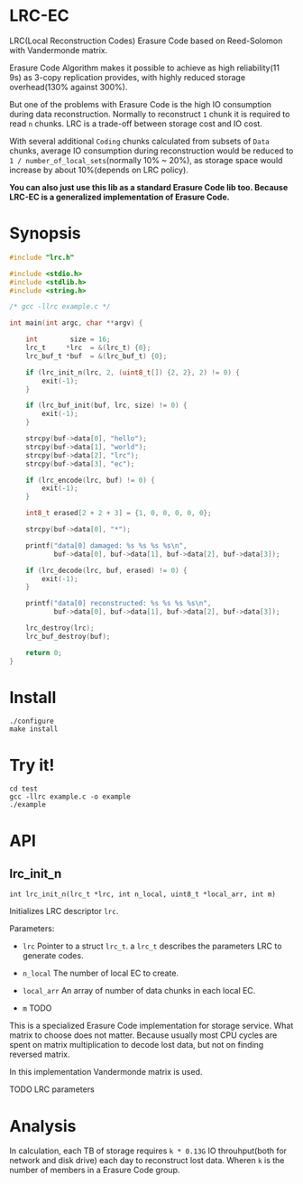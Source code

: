 # LRC-EC

LRC(Local Reconstruction Codes) Erasure Code based on Reed-Solomon with Vandermonde matrix.

Erasure Code Algorithm makes it possible to achieve as high reliability(11 9s)
as 3-copy replication provides, with highly reduced storage overhead(130% against 300%).

But one of the problems with Erasure Code is the high IO consumption during
data reconstruction.
Normally to reconstruct `1` chunk it is required to read `n` chunks.
LRC is a trade-off between storage cost and IO cost.

With several additional `Coding` chunks calculated from subsets of `Data`
chunks, average IO consumption during reconstruction would be reduced to
`1 / number_of_local_sets`(normally 10% ~ 20%), as storage space would
increase by about 10%(depends on LRC policy).

**You can also just use this lib as a standard Erasure Code lib too.
Because LRC-EC is a generalized implementation of Erasure Code.**

# Synopsis

```c
#include "lrc.h"

#include <stdio.h>
#include <stdlib.h>
#include <string.h>

/* gcc -llrc example.c */

int main(int argc, char **argv) {

    int        size = 16;
    lrc_t     *lrc  = &(lrc_t) {0};
    lrc_buf_t *buf  = &(lrc_buf_t) {0};

    if (lrc_init_n(lrc, 2, (uint8_t[]) {2, 2}, 2) != 0) {
        exit(-1);
    }

    if (lrc_buf_init(buf, lrc, size) != 0) {
        exit(-1);
    }

    strcpy(buf->data[0], "hello");
    strcpy(buf->data[1], "world");
    strcpy(buf->data[2], "lrc");
    strcpy(buf->data[3], "ec");

    if (lrc_encode(lrc, buf) != 0) {
        exit(-1);
    }

    int8_t erased[2 + 2 + 3] = {1, 0, 0, 0, 0, 0};

    strcpy(buf->data[0], "*");

    printf("data[0] damaged: %s %s %s %s\n",
           buf->data[0], buf->data[1], buf->data[2], buf->data[3]);

    if (lrc_decode(lrc, buf, erased) != 0) {
        exit(-1);
    }

    printf("data[0] reconstructed: %s %s %s %s\n",
           buf->data[0], buf->data[1], buf->data[2], buf->data[3]);

    lrc_destroy(lrc);
    lrc_buf_destroy(buf);

    return 0;
}
```

# Install

```shell
./configure
make install
```

# Try it!

```shell
cd test
gcc -llrc example.c -o example
./example
```

# API

## lrc_init_n

`int lrc_init_n(lrc_t *lrc, int n_local, uint8_t *local_arr, int m)`

Initializes LRC descriptor `lrc`.

Parameters:

* `lrc`
Pointer to a struct `lrc_t`. a `lrc_t` describes the parameters LRC to
generate codes.

* `n_local`
The number of local EC to create.

* `local_arr`
An array of number of data chunks in each local EC.

* `m`
TODO 


This is a specialized Erasure Code implementation for storage service.
What matrix to choose does not matter.
Because usually most CPU cycles are spent on matrix multiplication to decode lost data,
but not on finding reversed matrix.

In this implementation Vandermonde matrix is used.

TODO LRC parameters

# Analysis

In calculation, each TB of storage requires
`k * 0.13G` IO throuhput(both for network and disk drive) each day
to reconstruct lost data.
Wheren `k` is the number of members in a Erasure Code group.


